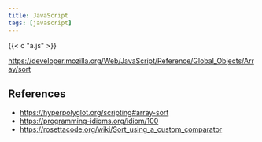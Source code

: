```yaml
---
title: JavaScript
tags: [javascript]
---
```


{{< c "a.js" >}}

<https://developer.mozilla.org/Web/JavaScript/Reference/Global_Objects/Array/sort>

## References

- <https://hyperpolyglot.org/scripting#array-sort>
- <https://programming-idioms.org/idiom/100>
- <https://rosettacode.org/wiki/Sort_using_a_custom_comparator>
